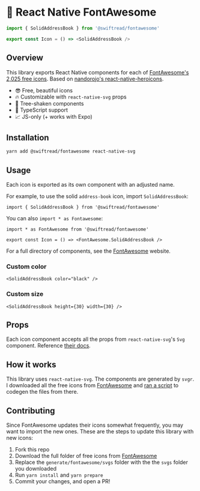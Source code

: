 # 🎨 React Native FontAwesome

```ts
import { SolidAddressBook } from '@swiftread/fontawesome'

export const Icon = () => <SolidAddressBook />
```

## Overview

This library exports React Native components for each of [FontAwesome's 2,025 free icons](https://fontawesome.com/search?o=r&m=free). Based on [nandorojo's react-native-heroicons](https://github.com/nandorojo/react-native-heroicons).

- 😎 Free, beautiful icons
- 🔥 Customizable with `react-native-svg` props
- 🌲 Tree-shaken components
- 🤖 TypeScript support
- 📈 JS-only (+ works with Expo)




## Installation

```sh
yarn add @swiftread/fontawesome react-native-svg
```

## Usage

Each icon is exported as its own component with an adjusted name.

For example, to use the solid `address-book` icon, import `SolidAddressBook`:

```tsx
import { SolidAddressBook } from '@swiftread/fontawesome'
```

You can also `import * as Fontawesome`:

```tsx
import * as FontAwesome from '@swiftread/fontawesome'

export const Icon = () => <FontAwesome.SolidAddressBook />
```

For a full directory of components, see the [FontAwesome](https://fontawesome.com/search?o=r&m=free) website.

### Custom color

```tsx
<SolidAddressBook color="black" />
```

### Custom size

```tsx
<SolidAddressBook height={30} width={30} />
```

## Props

Each icon component accepts all the props from `react-native-svg`'s `Svg` component. Reference [their docs](https://github.com/react-native-svg/react-native-svg#svg).

## How it works

This library uses `react-native-svg`. The components are generated by `svgr`. I downloaded all the free icons from [FontAwesome](https://fontawesome.com/download) and [ran a script](/generate/index.ts) to codegen the files from there.

## Contributing

Since FontAwesome updates their icons somewhat frequently, you may want to import the new ones. These are the steps to update this library with new icons:

1. Fork this repo
2. Download the full folder of free icons from [FontAwesome](https://fontawesome.com/download)
3. Replace the `generate/fontawesome/svgs` folder with the the `svgs` folder you downloaded
4. Run `yarn install` and `yarn prepare`
5. Commit your changes, and open a PR!
